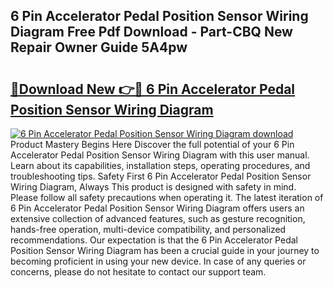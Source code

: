 ## 6 Pin Accelerator Pedal Position Sensor Wiring Diagram Free Pdf Download - Part-CBQ New Repair Owner Guide 5A4pw

# <h2><a href="http://dfse70.blite.top/?on=6+Pin+Accelerator+Pedal+Position+Sensor+Wiring+Diagram">🔗Download New 👉🔴 6 Pin Accelerator Pedal Position Sensor Wiring Diagram</a></h2>

[![6 Pin Accelerator Pedal Position Sensor Wiring Diagram download](https://i.imgur.com/lujVjoI.png)](http://dfse70.blite.top/?on=6+Pin+Accelerator+Pedal+Position+Sensor+Wiring+Diagram)
Product Mastery Begins Here Discover the full potential of your 6 Pin Accelerator Pedal Position Sensor Wiring Diagram with this user manual. Learn about its capabilities, installation steps, operating procedures, and troubleshooting tips. Safety First 6 Pin Accelerator Pedal Position Sensor Wiring Diagram, Always This product is designed with safety in mind. Please follow all safety precautions when operating it. The latest iteration of 6 Pin Accelerator Pedal Position Sensor Wiring Diagram offers users an extensive collection of advanced features, such as gesture recognition, hands-free operation, multi-device compatibility, and personalized recommendations. Our expectation is that the 6 Pin Accelerator Pedal Position Sensor Wiring Diagram has been a crucial guide in your journey to becoming proficient in using your new device. In case of any queries or concerns, please do not hesitate to contact our support team.
